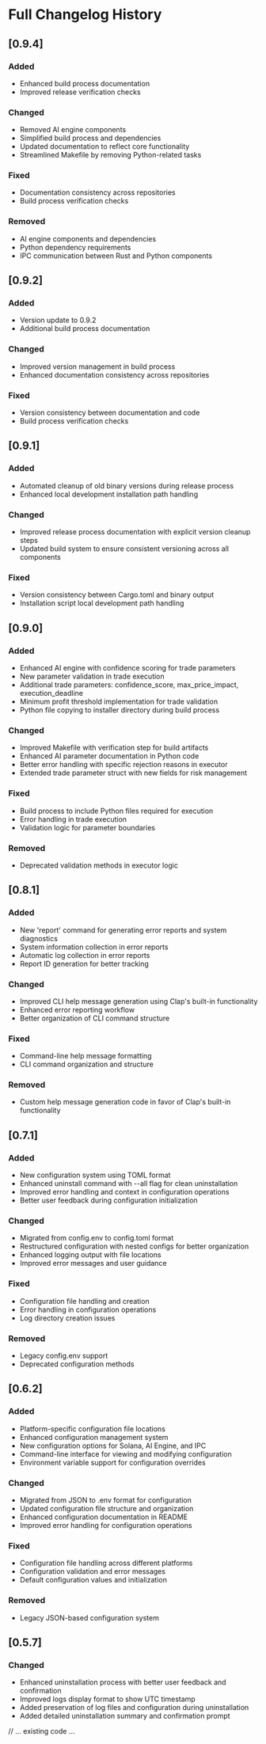 # Full Changelog History

## [0.9.4]

### Added

- Enhanced build process documentation
- Improved release verification checks

### Changed

- Removed AI engine components
- Simplified build process and dependencies
- Updated documentation to reflect core functionality
- Streamlined Makefile by removing Python-related tasks

### Fixed

- Documentation consistency across repositories
- Build process verification checks

### Removed

- AI engine components and dependencies
- Python dependency requirements
- IPC communication between Rust and Python components

## [0.9.2]

### Added

- Version update to 0.9.2
- Additional build process documentation

### Changed

- Improved version management in build process
- Enhanced documentation consistency across repositories

### Fixed

- Version consistency between documentation and code
- Build process verification checks

## [0.9.1]

### Added

- Automated cleanup of old binary versions during release process
- Enhanced local development installation path handling

### Changed

- Improved release process documentation with explicit version cleanup steps
- Updated build system to ensure consistent versioning across all components

### Fixed

- Version consistency between Cargo.toml and binary output
- Installation script local development path handling

## [0.9.0]

### Added

- Enhanced AI engine with confidence scoring for trade parameters
- New parameter validation in trade execution
- Additional trade parameters: confidence_score, max_price_impact, execution_deadline
- Minimum profit threshold implementation for trade validation
- Python file copying to installer directory during build process

### Changed

- Improved Makefile with verification step for build artifacts
- Enhanced AI parameter documentation in Python code
- Better error handling with specific rejection reasons in executor
- Extended trade parameter struct with new fields for risk management

### Fixed

- Build process to include Python files required for execution
- Error handling in trade execution
- Validation logic for parameter boundaries

### Removed

- Deprecated validation methods in executor logic

## [0.8.1]

### Added

- New 'report' command for generating error reports and system diagnostics
- System information collection in error reports
- Automatic log collection in error reports
- Report ID generation for better tracking

### Changed

- Improved CLI help message generation using Clap's built-in functionality
- Enhanced error reporting workflow
- Better organization of CLI command structure

### Fixed

- Command-line help message formatting
- CLI command organization and structure

### Removed

- Custom help message generation code in favor of Clap's built-in functionality

## [0.7.1]

### Added

- New configuration system using TOML format
- Enhanced uninstall command with --all flag for clean uninstallation
- Improved error handling and context in configuration operations
- Better user feedback during configuration initialization

### Changed

- Migrated from config.env to config.toml format
- Restructured configuration with nested configs for better organization
- Enhanced logging output with file locations
- Improved error messages and user guidance

### Fixed

- Configuration file handling and creation
- Error handling in configuration operations
- Log directory creation issues

### Removed

- Legacy config.env support
- Deprecated configuration methods

## [0.6.2]

### Added

- Platform-specific configuration file locations
- Enhanced configuration management system
- New configuration options for Solana, AI Engine, and IPC
- Command-line interface for viewing and modifying configuration
- Environment variable support for configuration overrides

### Changed

- Migrated from JSON to .env format for configuration
- Updated configuration file structure and organization
- Enhanced configuration documentation in README
- Improved error handling for configuration operations

### Fixed

- Configuration file handling across different platforms
- Configuration validation and error messages
- Default configuration values and initialization

### Removed

- Legacy JSON-based configuration system

## [0.5.7]

### Changed

- Enhanced uninstallation process with better user feedback and confirmation
- Improved logs display format to show UTC timestamp
- Added preservation of log files and configuration during uninstallation
- Added detailed uninstallation summary and confirmation prompt

// ... existing code ...
